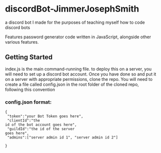 # discordBot-JimmerJosephSmith
a discord bot I made for the purposes of teaching myself how to code discord bots

Features password generator code written in JavaScript, alongside other various features.

## Getting Started
index.js is the main command-running file. to deploy this on a server, you will need to set up a discord bot account. Once you have done so and put it on a server with appropriate permissions, clone the repo. You will need to create a file called config.json in the root folder of the cloned repo, following this convention

### config.json format:
  <code>{<br>
    "token":"your Bot Token goes here",<br>
    "clientId":"the id of the bot account goes here",<br>
    "guildId":"the id of the server goes here",<br>
    "admins":["server admin id 1", "server admin id 2"]<br>
  }</code>
